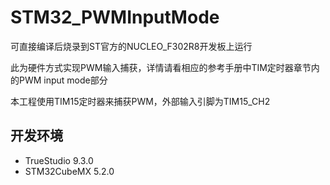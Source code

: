 # STM32_PWMInputMode
 可直接编译后烧录到ST官方的NUCLEO_F302R8开发板上运行
 
 此为硬件方式实现PWM输入捕获，详情请看相应的参考手册中TIM定时器章节内的PWM input mode部分
 
 本工程使用TIM15定时器来捕获PWM，外部输入引脚为TIM15_CH2
 
  ## 开发环境
 - TrueStudio 9.3.0
 - STM32CubeMX 5.2.0
